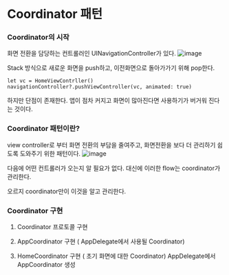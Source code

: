 # Coordinator 패턴

### Coordinator의 시작

화면 전환을 담당하는 컨트롤러인 UINavigationController가 있다.
![image](https://user-images.githubusercontent.com/76590302/146154941-79337d7b-6ba1-40a4-bf7f-a92473e926cf.png)

Stack 방식으로 새로운 화면을 push하고, 이전화면으로 돌아가가기 위해 pop한다.
```
let vc = HomeViewContrller()
navigationController?.pushViewController(vc, animated: true)
```
하지만 단점이 존재한다. 
앱이 점차 커지고 화면이 많아진다면 사용하기가 버거워 진다는 것이다.

### Coordinator 패턴이란?

view controller로 부터 화면 전환의 부담을 줄여주고, 화면전환을 보다 더 관리하기 쉽도록 도와주기 위한 패턴이다.
![image](https://user-images.githubusercontent.com/76590302/146154997-52526acc-5b9a-412f-9ba1-7ce8a6daf3db.png)

다음에 어떤 컨트롤러가 오는지 알 필요가 없다. 대신에 이러한 flow는 coordinator가 관리한다.

오르지 coordinator만이 이것을 알고 관리한다.

### Coordinator 구현

1. Coordinator 프로토콜 구현

2. AppCoordinator 구현 ( AppDelegate에서 사용될 Coordinator)

3. HomeCoordinator 구현 ( 초기 화면에 대한 Coordinator) AppDelegate에서 AppCoordinator 생성
